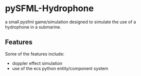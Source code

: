 pySFML-Hydrophone
=================

a small pysfml game/simulation designed to simulate the use of a hydrophone in a submarine. 

Features
-----------------

Some of the features include:
- doppler effect simulation
- use of the ecs python entity/component system
